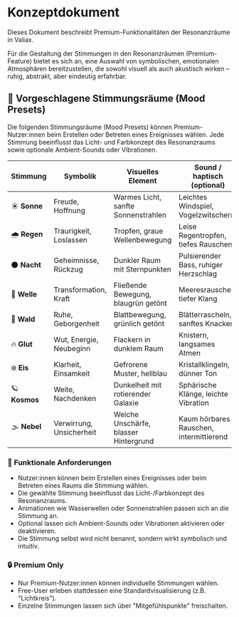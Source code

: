 # Konzeptdokument

Dieses Dokument beschreibt Premium-Funktionalitäten der Resonanzräume in Valiax.

Für die Gestaltung der Stimmungen in den Resonanzräumen (Premium-Feature) bietet es sich an,
eine Auswahl von symbolischen, emotionalen Atmosphären bereitzustellen, die sowohl visuell
als auch akustisch wirken – ruhig, abstrakt, aber eindeutig erfahrbar.

## 🌈 Vorgeschlagene Stimmungsräume (Mood Presets)

Die folgenden Stimmungsräume (Mood Presets) können Premium-Nutzer:innen beim Erstellen oder Betreten eines Ereignisses wählen. Jede Stimmung beeinflusst das Licht- und Farbkonzept des Resonanzraums sowie optionale Ambient-Sounds oder Vibrationen.

| Stimmung | Symbolik | Visuelles Element | Sound / haptisch (optional) |
| --- | --- | --- | --- |
| ☀️ **Sonne** | Freude, Hoffnung | Warmes Licht, sanfte Sonnenstrahlen | Leichtes Windspiel, Vogelzwitschern |
| 🌧️ **Regen** | Traurigkeit, Loslassen | Tropfen, graue Wellenbewegung | Leise Regentropfen, tiefes Rauschen |
| 🌑 **Nacht** | Geheimnisse, Rückzug | Dunkler Raum mit Sternpunkten | Pulsierender Bass, ruhiger Herzschlag |
| 🌊 **Welle** | Transformation, Kraft | Fließende Bewegung, blaugrün getönt | Meeresrauschen, tiefer Klang |
| 🍃 **Wald** | Ruhe, Geborgenheit | Blattbewegung, grünlich getönt | Blätterrascheln, sanftes Knacken |
| 🔥 **Glut** | Wut, Energie, Neubeginn | Flackern in dunklem Raum | Knistern, langsames Atmen |
| ❄️ **Eis** | Klarheit, Einsamkeit | Gefrorene Muster, hellblau | Kristallklingeln, dünner Ton |
| 🪐 **Kosmos** | Weite, Nachdenken | Dunkelheit mit rotierender Galaxie | Sphärische Klänge, leichte Vibration |
| 🌫️ **Nebel** | Verwirrung, Unsicherheit | Weiche Unschärfe, blasser Hintergrund | Kaum hörbares Rauschen, intermittierend |

### 🧭 Funktionale Anforderungen
- Nutzer:innen können beim Erstellen eines Ereignisses oder beim Betreten eines Raums die Stimmung wählen.
- Die gewählte Stimmung beeinflusst das Licht-/Farbkonzept des Resonanzraums.
- Animationen wie Wasserwellen oder Sonnenstrahlen passen sich an die Stimmung an.
- Optional lassen sich Ambient-Sounds oder Vibrationen aktivieren oder deaktivieren.
- Die Stimmung selbst wird nicht benannt, sondern wirkt symbolisch und intuitiv.

### 🔒 Premium Only
- Nur Premium-Nutzer:innen können individuelle Stimmungen wählen.
- Free-User erleben stattdessen eine Standardvisualisierung (z.B. "Lichtkreis").
- Einzelne Stimmungen lassen sich über "Mitgefühlspunkte" freischalten.
